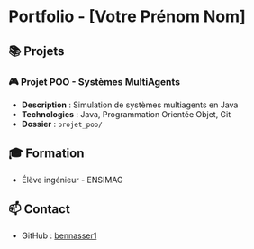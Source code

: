 # Portfolio - [Votre Prénom Nom]

## 📚 Projets

### 🎮 Projet POO - Systèmes MultiAgents
- **Description** : Simulation de systèmes multiagents en Java
- **Technologies** : Java, Programmation Orientée Objet, Git
- **Dossier** : `projet_poo/`

## 🎓 Formation
- Élève ingénieur - ENSIMAG

## 📫 Contact
- GitHub : [bennasser1](https://github.com/bennasser1)
